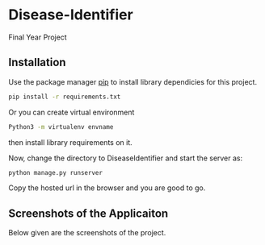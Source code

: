 # Disease-Identifier
Final Year Project

## Installation

Use the package manager [pip](https://pip.pypa.io/en/stable/) to install library dependicies for this project.

```bash
pip install -r requirements.txt
```

Or you can create virtual environment

```bash
Python3 -m virtualenv envname
```

then install library requirements on it.

Now, change the directory to DiseaseIdentifier and start the server as:

```python
python manage.py runserver
```
Copy the hosted url in the browser and you are good to go.

## Screenshots of the Applicaiton
Below given are the screenshots of the project.
